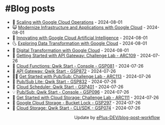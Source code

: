 # #Blog posts
<!-- BLOG-POST-LIST:START -->
- 🧰 [Scaling with Google Cloud Operations](https://eplus.dev/scaling-with-google-cloud-operations) - 2024-08-01
- 😺 [Modernize Infrastructure and Applications with Google Cloud](https://eplus.dev/modernize-infrastructure-and-applications-with-google-cloud) - 2024-08-01
- 🗽 [Innovating with Google Cloud Artificial Intelligence](https://eplus.dev/innovating-with-google-cloud-artificial-intelligence) - 2024-08-01
- 🌜 [Exploring Data Transformation with Google Cloud](https://eplus.dev/exploring-data-transformation-with-google-cloud) - 2024-08-01
- 📝 [Digital Transformation with Google Cloud](https://eplus.dev/digital-transformation-with-google-cloud) - 2024-08-01
- 🚀 [Getting Started with API Gateway: Challenge Lab - ARC109](https://eplus.dev/getting-started-with-api-gateway-challenge-lab-arc109) - 2024-07-26
- 💼 [Cloud Functions: Qwik Start - Console - GSP081](https://eplus.dev/cloud-functions-qwik-start-console-gsp081) - 2024-07-26
- 🦣 [API Gateway: Qwik Start - GSP872](https://eplus.dev/api-gateway-qwik-start-gsp872) - 2024-07-26
- 👨‍🏫 [Get Started with Pub/Sub: Challenge Lab - ARC113](https://eplus.dev/get-started-with-pubsub-challenge-lab-arc113) - 2024-07-26
- 🔭 [Pub/Sub Lite: Qwik Start - GSP832](https://eplus.dev/pubsub-lite-qwik-start-gsp832) - 2024-07-26
- 🤡 [Cloud Scheduler: Qwik Start - GSP401](https://eplus.dev/cloud-scheduler-qwik-start-gsp401) - 2024-07-26
- 💡 [Pub/Sub: Qwik Start - Console - GSP096](https://eplus.dev/pubsub-qwik-start-console-gsp096) - 2024-07-26
- 🦣 [Get Started with Cloud Storage: Challenge Lab - ARC111](https://eplus.dev/get-started-with-cloud-storage-challenge-lab-arc111) - 2024-07-26
- 💪 [Google Cloud Storage - Bucket Lock - GSP297](https://eplus.dev/google-cloud-storage-bucket-lock-gsp297) - 2024-07-26
- 🤡 [Cloud Storage: Qwik Start - CLI/SDK - GSP074](https://eplus.dev/cloud-storage-qwik-start-clisdk-gsp074) - 2024-07-26<!-- BLOG-POST-LIST:END -->
<div align="right">
  Update by <a target="_blank"
    href="https://github.com/ePlus-DEV/blog-post-workflow">ePlus-DEV/blog-post-workflow</a>
</div>
